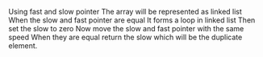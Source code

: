​Using fast and slow pointer
The array will be represented as linked list 
When the slow and fast pointer are equal
It forms a loop in linked list
Then set the slow to zero 
Now move the slow and fast pointer with the same speed
When they are equal return the slow which will be the duplicate element.
